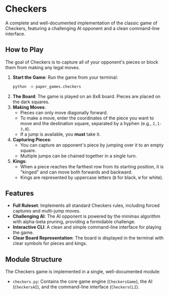 # Checkers

A complete and well-documented implementation of the classic game of Checkers, featuring a challenging AI opponent and a clean command-line interface.

## How to Play
The goal of Checkers is to capture all of your opponent's pieces or block them from making any legal moves.

1.  **Start the Game**: Run the game from your terminal:
    ```bash
    python -m paper_games.checkers
    ```
2.  **The Board**: The game is played on an 8x8 board. Pieces are placed on the dark squares.
3.  **Making Moves**:
    *   Pieces can only move diagonally forward.
    *   To make a move, enter the coordinates of the piece you want to move and the destination square, separated by a hyphen (e.g., `2,1-3,0`).
    *   If a jump is available, you **must** take it.
4.  **Capturing Pieces**:
    *   You can capture an opponent's piece by jumping over it to an empty square.
    *   Multiple jumps can be chained together in a single turn.
5.  **Kings**:
    *   When a piece reaches the farthest row from its starting position, it is "kinged" and can move both forwards and backward.
    *   Kings are represented by uppercase letters (`B` for black, `W` for white).

## Features
*   **Full Ruleset**: Implements all standard Checkers rules, including forced captures and multi-jump moves.
*   **Challenging AI**: The AI opponent is powered by the minimax algorithm with alpha-beta pruning, providing a formidable challenge.
*   **Interactive CLI**: A clean and simple command-line interface for playing the game.
*   **Clear Board Representation**: The board is displayed in the terminal with clear symbols for pieces and kings.

## Module Structure
The Checkers game is implemented in a single, well-documented module:
*   `checkers.py`: Contains the core game engine (`CheckersGame`), the AI (`CheckersAI`), and the command-line interface (`CheckersCLI`).